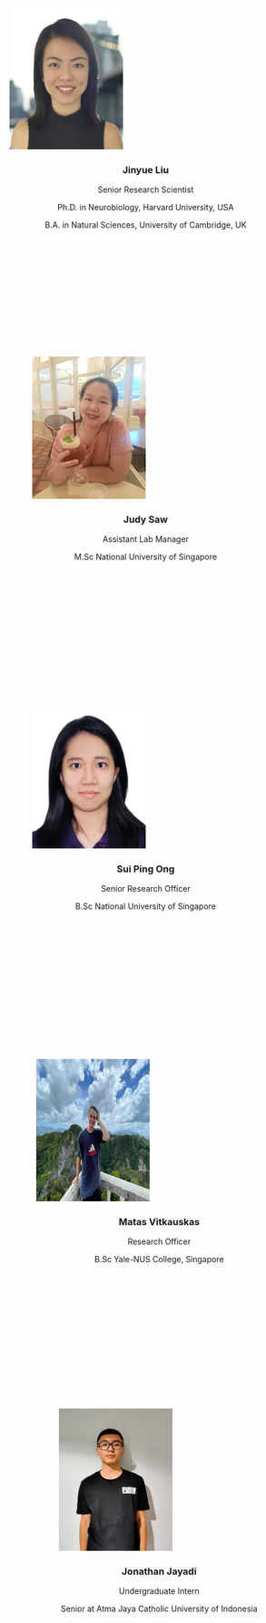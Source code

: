<meta name="viewport" content="width=device-width, initial-scale=1.0">
<link href="//maxcdn.bootstrapcdn.com/bootstrap/4.1.1/css/bootstrap.min.css" rel="stylesheet" id="bootstrap-css">
<script src="//maxcdn.bootstrapcdn.com/bootstrap/4.1.1/js/bootstrap.min.js"></script>
<script src="//cdnjs.cloudflare.com/ajax/libs/jquery/3.2.1/jquery.min.js"></script>
<link rel="stylesheet" href="https://stackpath.bootstrapcdn.com/font-awesome/4.7.0/css/font-awesome.min.css">
<link rel="stylesheet" type="text/css" href="css/main.css">
 
 <!--text and image-->
 <div class="container">
    <!--List of teammates-->
    <ul class="row" style="margin:20px 0;">
      <!--Jinyue-->
      <li class="col-12 col-md-6 col-lg-3" style="list-style-type: none">
          <div class="cnt-block equal-hight" style="height: 600px;">
            <figure style="margin:auto;">
            <!--img-->
            <img src="resources/Liu Jinyue.jpg" style="width:200px;height:250px;">
            </figure>
            <h3 style="text-align:center">Jinyue Liu</h3>
            <p style="text-align:center">Senior Research Scientist</p>
            <p style="text-align:center">Ph.D. in Neurobiology, Harvard University, USA </p>
            <p style="text-align:center">B.A. in Natural Sciences, University of Cambridge, UK </p>
          </div>
      </li>
       <!--Judy-->
      <li class="col-12 col-md-6 col-lg-3" style="list-style-type: none">
          <div class="cnt-block equal-hight" style="height: 600px;">
            <figure>
            <!--img-->
            <img src="resources/judy photo.jfif" style="width:200px;height:250px;">
            </figure>
            <h3 style="text-align:center">Judy Saw</h3>
            <p style="text-align:center">Assistant Lab Manager</p>
            <p style="text-align:center">M.Sc National University of Singapore</p>
            <p style="text-align:center"> </p>
        </div>
      </li>
       <!--Sui Ping-->
      <li class="col-12 col-md-6 col-lg-3" style="list-style-type: none">
          <div class="cnt-block equal-hight" style="height: 600px;">
            <figure>
            <!--img-->
            <img src="resources/Ong Sui Ping.jpg" style="width:200px;height:250px;">
            </figure>
            <h3 style="text-align:center">Sui Ping Ong</h3>
            <p style="text-align:center">Senior Research Officer</p>
            <p style="text-align:center">B.Sc National University of Singapore</p>
          </div>
      </li>
    <ul>
    <ul class="row" style="margin:20px 0;">
       <!--Matas-->
     <li class="col-12 col-md-6 col-lg-3" style="list-style-type: none">
          <div class="cnt-block equal-hight" style="height: 600px;">
            <figure style="margin:auto;">
            <!--img-->
            <img src="resources/matas_photo.jpeg" style="width:200px;height:250px;">
            </figure>
            <h3 style="text-align:center">Matas Vitkauskas</h3>
            <p style="text-align:center">Research Officer</p>
            <p style="text-align:center">B.Sc Yale-NUS College, Singapore</p>
          </div>
     </li>
       <!--Jonathan-->
     <li class="col-12 col-md-6 col-lg-3" style="list-style-type: none">
          <div class="cnt-block equal-hight" style="height: 600px;">
            <figure>
            <!--img-->
            <img src="resources/jonathan_photo.jfif" style="width:200px;height:250px;">
            </figure>
            <h3 style="text-align:center">Jonathan Jayadi</h3>
            <p style="text-align:center">Undergraduate Intern</p>
            <p style="text-align:center">Senior at Atma Jaya Catholic University of Indonesia</p>
          </div>
     </li>
    <ul>
  </div>
